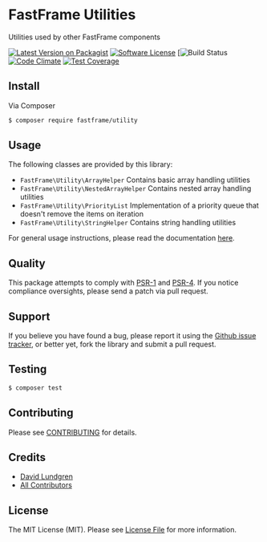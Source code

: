 # FastFrame Utilities

Utilities used by other FastFrame components

[![Latest Version on Packagist](https://img.shields.io/packagist/v/fastframe/utility.svg?style=flat-square)](https://packagist.org/packages/fastframe/utility)
[![Software License](https://img.shields.io/badge/license-MIT-brightgreen.svg?style=flat-square)](LICENSE.md)
[![Build Status](https://github.com/fastframe/utility/actions/workflows/tests.yml/badge.svg)
[![Code Climate](https://codeclimate.com/github/fastframe/utility/badges/gpa.svg)](https://codeclimate.com/github/fastframe/utility)
[![Test Coverage](https://codeclimate.com/github/fastframe/utility/badges/coverage.svg)](https://codeclimate.com/github/fastframe/utility/coverage)

## Install

Via Composer
```sh
$ composer require fastframe/utility
```

## Usage

The following classes are provided by this library:

  * `FastFrame\Utility\ArrayHelper` Contains basic array handling utilities
  * `FastFrame\Utility\NestedArrayHelper` Contains nested array handling utilities
  * `FastFrame\Utility\PriorityList` Implementation of a priority queue that doesn't remove the items on iteration
  * `FastFrame\Utility\StringHelper` Contains string handling utilities

For general usage instructions, please read the documentation [here](./docs/index.md).

## Quality

This package attempts to comply with [PSR-1][] and [PSR-4][]. If
you notice compliance oversights, please send a patch via pull request.

## Support

If you believe you have found a bug, please report it using the [Github issue tracker](https://github.com/fastframe/utility/issues),
or better yet, fork the library and submit a pull request.

## Testing

```sh
$ composer test
```

## Contributing

Please see [CONTRIBUTING](CONTRIBUTING.md) for details.

## Credits

- [David Lundgren](https://github.com/dlundgren)
- [All Contributors](../../contributors)

## License
The MIT License (MIT). Please see [License File](LICENSE.md) for more information.

[PSR-1]: https://github.com/php-fig/fig-standards/blob/master/accepted/PSR-1-basic-coding-standard.md
[PSR-4]: https://github.com/php-fig/fig-standards/blob/master/accepted/PSR-4-autoloader.md